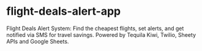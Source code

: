 # flight-deals-alert-app
Flight Deals Alert System: Find the cheapest flights, set alerts, and get notified via SMS for travel savings. Powered by Tequila Kiwi, Twilio, Sheety APIs and Google Sheets.
